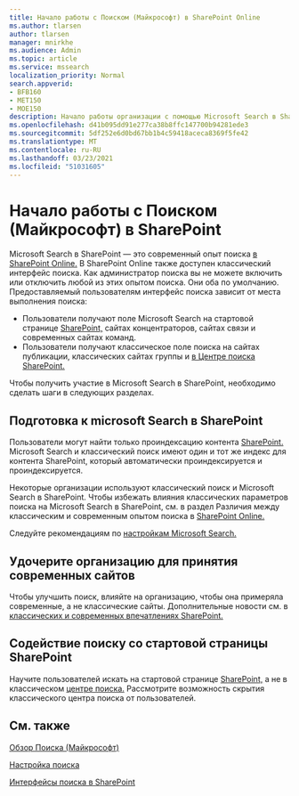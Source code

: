 ```yaml
---
title: Начало работы с Поиском (Майкрософт) в SharePoint Online
ms.author: tlarsen
author: tlarsen
manager: mnirkhe
ms.audience: Admin
ms.topic: article
ms.service: mssearch
localization_priority: Normal
search.appverid:
- BFB160
- MET150
- MOE150
description: Начало работы организации с помощью Microsoft Search в SharePoint Online
ms.openlocfilehash: d41b095dd91e277ca38b8ffc147700b94281ede3
ms.sourcegitcommit: 5df252e6d0bd67bb1b4c59418aceca8369f5fe42
ms.translationtype: MT
ms.contentlocale: ru-RU
ms.lasthandoff: 03/23/2021
ms.locfileid: "51031605"
---
```

# <a name="get-started-with-microsoft-search-in-sharepoint"></a>Начало работы с Поиском (Майкрософт) в SharePoint

Microsoft Search в SharePoint — это современный опыт поиска [в SharePoint Online.](https://products.office.com/sharepoint/collaboration) В SharePoint Online также доступен классический интерфейс поиска. Как администратор поиска вы не можете включить или отключить любой из этих опытом поиска. Они оба по умолчанию. Предоставляемый пользователям интерфейс поиска зависит от места выполнения поиска:

- Пользователи получают поле Microsoft Search на стартовой странице [SharePoint,](http://sharepoint.com/) сайтах концентраторов, сайтах связи и современных сайтах команд.
- Пользователи получают классическое поле поиска на сайтах публикации, классических сайтах группы и [в Центре поиска SharePoint.](/sharepoint/manage-search-center)

Чтобы получить участие в Microsoft Search в SharePoint, необходимо сделать шаги в следующих разделах.

## <a name="prepare-for-microsoft-search-in-sharepoint"></a>Подготовка к microsoft Search в SharePoint

Пользователи могут найти только проиндексацию контента [SharePoint.](http://sharepoint.com/) Microsoft Search и классический поиск имеют один и тот же индекс для контента SharePoint, который автоматически проиндексируется и проиндексируется. 

Некоторые организации используют классический поиск и Microsoft Search в SharePoint. Чтобы избежать влияния классических параметров поиска на Microsoft Search в SharePoint, см. в раздел Различия между классическим и современным опытом поиска в [SharePoint Online.](/sharepoint/differences-classic-modern-search)

Следуйте рекомендациям по [настройкам Microsoft Search.](./setup-microsoft-search.md)


## <a name="get-your-organization-to-adopt-modern-sites"></a>Удочерите организацию для принятия современных сайтов

Чтобы улучшить поиск, влияйте на организацию, чтобы она примеряла современные, а не классические сайты. Дополнительные новости см. в [классических и современных впечатлениях SharePoint.](https://support.office.com/article/SharePoint-classic-and-modern-experiences-5725c103-505d-4a6e-9350-300d3ec7d73f)

## <a name="promote-searching-from-the-sharepoint-start-page"></a>Содействие поиску со стартовой страницы SharePoint

Научите пользователей искать на стартовой странице [SharePoint,](http://sharepoint.com/) а не в классическом [центре поиска.](/sharepoint/manage-search-center) Рассмотрите возможность скрытия классического центра поиска от пользователей.

## <a name="see-also"></a>См. также
[Обзор Поиска (Майкрософт)](overview-microsoft-search.md)

[Настройка поиска](/sharepoint/overview-of-search)

[Интерфейсы поиска в SharePoint](/sharepoint/get-started-with-modern-search-experience)